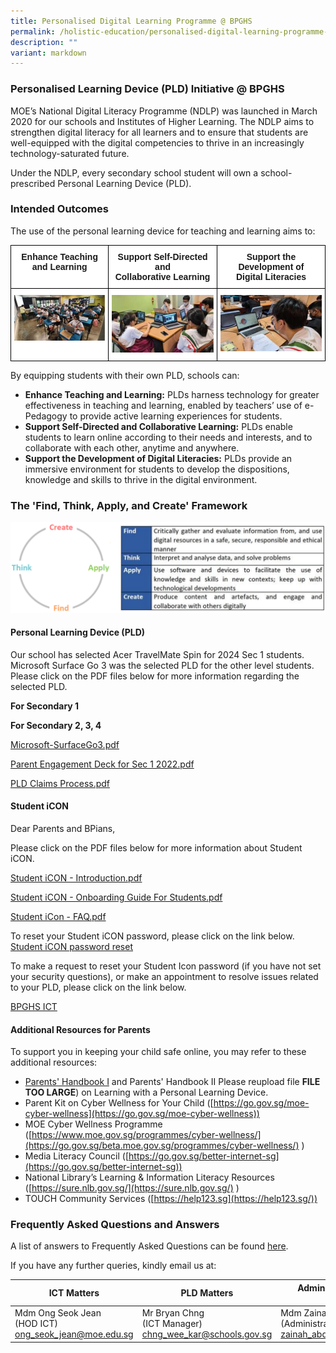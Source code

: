 ```yaml
---
title: Personalised Digital Learning Programme @ BPGHS
permalink: /holistic-education/personalised-digital-learning-programme-at-bpghs/
description: ""
variant: markdown
---
```

### Personalised Learning Device (PLD) Initiative @ BPGHS

MOE’s National Digital Literacy Programme (NDLP) was launched in March 2020 for our schools and Institutes of Higher Learning. The NDLP aims to strengthen digital literacy for all learners and to ensure that students are well-equipped with the digital competencies to thrive in an increasingly technology-saturated future. 

Under the NDLP, every secondary school student will own a school-prescribed Personal Learning Device (PLD). 


  

  
### Intended Outcomes

The use of the personal learning device for teaching and learning aims to:

<table style="border-collapse:collapse;border-spacing:0" class="tg"><thead><tr><th style="background-color:#FFF;border-color:black;border-style:solid;border-width:1px;font-family:Arial, sans-serif;font-size:14px;font-weight:bold;overflow:hidden;padding:10px 5px;text-align:center;vertical-align:top;word-break:normal">Enhance Teaching<br>and Learning</th><th style="background-color:#FFF;border-color:black;border-style:solid;border-width:1px;font-family:Arial, sans-serif;font-size:14px;font-weight:bold;overflow:hidden;padding:10px 5px;text-align:center;vertical-align:top;word-break:normal">Support Self-Directed and<br>Collaborative Learning</th><th style="background-color:#FFF;border-color:black;border-style:solid;border-width:1px;font-family:Arial, sans-serif;font-size:14px;font-weight:bold;overflow:hidden;padding:10px 5px;text-align:center;vertical-align:top;word-break:normal">Support the Development of<br>Digital Literacies </th></tr></thead><tbody><tr><td style="background-color:#FFF;border-color:black;border-style:solid;border-width:1px;font-family:Arial, sans-serif;font-size:14px;overflow:hidden;padding:10px 5px;text-align:center;vertical-align:top;word-break:normal"><img src="/images/IO%201.jpg" style="width:100%"></td><td style="background-color:#FFF;border-color:black;border-style:solid;border-width:1px;font-family:Arial, sans-serif;font-size:14px;overflow:hidden;padding:10px 5px;text-align:center;vertical-align:top;word-break:normal"><img src="/images/IO%202.jpg" style="width:100%"></td><td style="background-color:#FFF;border-color:black;border-style:solid;border-width:1px;font-family:Arial, sans-serif;font-size:14px;overflow:hidden;padding:10px 5px;text-align:center;vertical-align:top;word-break:normal"><img src="/images/IO%203.jpg" style="width:100%"></td></tr></tbody></table>
		 
		 

By equipping students with their own PLD, schools can:

*   **Enhance Teaching and Learning:**&nbsp;PLDs harness technology for greater effectiveness in teaching and learning, enabled by teachers’ use of e-Pedagogy to provide active learning experiences for students.
*   **Support Self-Directed and Collaborative Learning:**&nbsp;PLDs enable students to learn online according to their needs and interests, and to collaborate with each other, anytime and anywhere.
*   **Support the Development of Digital Literacies:**&nbsp;PLDs provide an immersive environment for students to develop the dispositions, knowledge and skills to thrive in the digital environment.

### The 'Find, Think, Apply, and Create' Framework

![](/images/PDLP%20framework.png)



#### Personal Learning Device (PLD)

Our school has selected Acer TravelMate Spin for 2024 Sec 1 students. 
Microsoft Surface Go 3 was the selected PLD for the other level students. 
<br>
Please click on the PDF files below for more information regarding the selected PLD.

**For Secondary 1**


**For Secondary 2, 3, 4**

[Microsoft-SurfaceGo3.pdf](/files/pld1.pdf) 

[Parent Engagement Deck for Sec 1 2022.pdf](/files/pld2.pdf) 

[PLD Claims Process.pdf](/files/pld3.pdf) 


  

#### Student iCON

 Dear Parents and BPians,  
  
Please click on the PDF files below for more information about Student iCON.  
  
[Student iCON - Introduction.pdf](/files/Student%20iCON%20-%20Introduction.pdf) 

[Student iCON - Onboarding Guide For Students.pdf](/files/Student%20iCON%20-%20Onboarding%20Guide%20For%20Students.pdf)

[Student iCon - FAQ.pdf](/files/Student%20iCon%20-%20FAQ.pdf)
  
To reset your Student iCON password, please click on the link below.  
[Student iCON password reset](https://go.gov.sg/bpghs-password-reset)  

  
To make a request to reset your Student Icon password (if you have not set your security questions), or make an appointment to resolve issues related to your PLD,&nbsp;please click on the link below.  

[BPGHS ICT](https://form.gov.sg/63bfa3dce2862f00118e3e7b)
 
#### Additional Resources for Parents

To support you in keeping your child safe online, you may refer to these additional resources:

*   [Parents' Handbook I](/files/Parent%20Handbook%20(I)%20on%20Learning%20with%20a%20PLD.pdf)&nbsp;and&nbsp;Parents' Handbook II Please reupload file **FILE TOO LARGE**)&nbsp;on Learning with a Personal Learning Device.
*   Parent Kit on Cyber Wellness for Your Child ([https://go.gov.sg/moe-cyber-wellness](https://go.gov.sg/moe-cyber-wellness))
*   MOE Cyber Wellness Programme ([https://www.moe.gov.sg/programmes/cyber-wellness/](https://go.gov.sg/beta.moe.gov.sg/programmes/cyber-wellness/)&nbsp;)
*   Media Literacy Council ([https://go.gov.sg/better-internet-sg](https://go.gov.sg/better-internet-sg))
*   National Library’s Learning &amp; Information Literacy Resources ([https://sure.nlb.gov.sg/](https://sure.nlb.gov.sg/)&nbsp;)
*   TOUCH Community Services ([https://help123.sg](https://help123.sg/))
  

### Frequently Asked Questions and Answers

  
A list of answers to Frequently Asked Questions can be found&nbsp;[here](/files/2022%20Set%20of%20FAQs.pdf).&nbsp;&nbsp;

If you have any further queries, kindly email us at:



| ICT Matters| PLD Matters| Administrative &amp; Financial Matters |
| -------- | -------- | -------- |
| Mdm Ong Seok Jean<br>(HOD ICT)<br>ong_seok_jean@moe.edu.sg| Mr Bryan Chng<br>(ICT Manager)<br>chng_wee_kar@schools.gov.sg     | Mdm Zainah<br>(Administrative Executive)<br>zainah_abdul_aziz@schools.gov.sg   |

